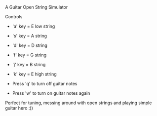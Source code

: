 A Guitar Open String Simulator

Controls

- 'a' key = E low string
- 's' key = A string
- 'd' key = D string
- 'f' key = G string
- 'j' key = B string
- 'k' key = E high string


- Press 'q' to turn off guitar notes
- Press 'w' to turn on guitar notes again

Perfect for tuning, messing around with open strings and playing simple guitar hero :))

